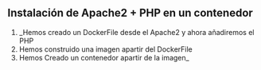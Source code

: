 ## Instalación de Apache2 + PHP en un contenedor
1. _Hemos creado un DockerFile desde el Apache2 y ahora añadiremos el PHP
2. Hemos construido una imagen apartir del DockerFile
3. Hemos Creado un contenedor apartir de la imagen_

